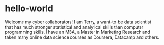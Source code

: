 # hello-world
Welcome my cyber collaborators!
I am Terry, a want-to-be data scientist that has much stronger statistical and analytical skills than computer programming skills.  I have an MBA, a Master in Marketing Research and taken many online data science courses as Coursera, Datacamp and others.
